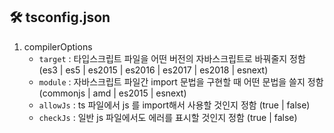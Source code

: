 ## 🛠 tsconfig.json

1. compilerOptions
   - `target` : 타입스크립트 파일을 어떤 버전의 자바스크립트로 바꿔줄지 정함 (es3 | es5 | es2015 | es2016 | es2017 | es2018 | esnext)
   - `module` : 자바스크립트 파일간 import 문법을 구현할 때 어떤 문법을 쓸지 정함 (commonjs | amd | es2015 | esnext)
   - `allowJs` : ts 파일에서 js 를 import해서 사용할 것인지 정함 (true | false)
   - `checkJs` : 일반 js 파일에서도 에러를 표시할 것인지 정함 (true | false)
